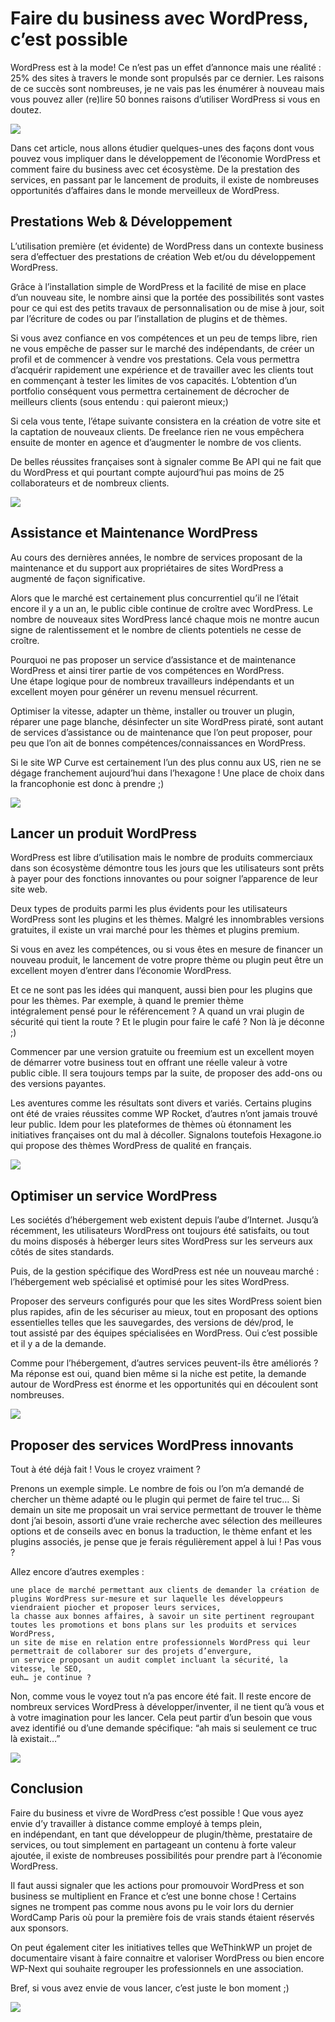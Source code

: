 # Faire du business avec WordPress, c’est possible

WordPress est à la mode! Ce n’est pas un effet d’annonce mais une réalité : 25% des sites à travers le monde sont propulsés par ce dernier. Les raisons de ce succès sont nombreuses, je ne vais pas les énumérer à nouveau mais vous pouvez aller (re)lire 50 bonnes raisons d’utiliser WordPress si vous en doutez.

![](https://wpformation.com/wp-content/uploads/2016/03/wordpress-business.jpg)

Dans cet article, nous allons étudier quelques-unes des façons dont vous pouvez vous impliquer dans le développement de l’économie WordPress et comment faire du business avec cet écosystème. De la prestation des services, en passant par le lancement de produits, il existe de nombreuses opportunités d’affaires dans le monde merveilleux de WordPress.

## Prestations Web & Développement

L’utilisation première (et évidente) de WordPress dans un contexte business sera d’effectuer des prestations de création Web et/ou du développement WordPress.

Grâce à l’installation simple de WordPress et la facilité de mise en place d’un nouveau site, le nombre ainsi que la portée des possibilités sont vastes pour ce qui est des petits travaux de personnalisation ou de mise à jour, soit par l’écriture de codes ou par l’installation de plugins et de thèmes.

Si vous avez confiance en vos compétences et un peu de temps libre, rien ne vous empêche de passer sur le marché des indépendants, de créer un profil et de commencer à vendre vos prestations. Cela vous permettra d’acquérir rapidement une expérience et de travailler avec les clients tout en commençant à tester les limites de vos capacités. L’obtention d’un portfolio conséquent vous permettra certainement de décrocher de meilleurs clients (sous entendu : qui paieront mieux;)

Si cela vous tente, l’étape suivante consistera en la création de votre site et la captation de nouveaux clients. De freelance rien ne vous empêchera ensuite de monter en agence et d’augmenter le nombre de vos clients.

De belles réussites françaises sont à signaler comme Be API qui ne fait que du WordPress et qui pourtant compte aujourd’hui pas moins de 25 collaborateurs et de nombreux clients.

![](https://wpformation.com/wp-content/uploads/2016/03/agence-web-wordpress.jpg)

## Assistance et Maintenance WordPress

Au cours des dernières années, le nombre de services proposant de la maintenance et du support aux propriétaires de sites WordPress a augmenté de façon significative.

Alors que le marché est certainement plus concurrentiel qu’il ne l’était encore il y a un an, le public cible continue de croître avec WordPress. Le nombre de nouveaux sites WordPress lancé chaque mois ne montre aucun signe de ralentissement et le nombre de clients potentiels ne cesse de croître.

Pourquoi ne pas proposer un service d’assistance et de maintenance WordPress et ainsi tirer partie de vos compétences en WordPress. Une étape logique pour de nombreux travailleurs indépendants et un excellent moyen pour générer un revenu mensuel récurrent.

Optimiser la vitesse, adapter un thème, installer ou trouver un plugin, réparer une page blanche, désinfecter un site WordPress piraté, sont autant de services d’assistance ou de maintenance que l’on peut proposer, pour peu que l’on ait de bonnes compétences/connaissances en WordPress.

Si le site WP Curve est certainement l’un des plus connu aux US, rien ne se dégage franchement aujourd’hui dans l’hexagone ! Une place de choix dans la francophonie est donc à prendre ;)

![](https://wpformation.com/wp-content/uploads/2015/07/help-WORDPRESS.jpg)

## Lancer un produit WordPress

WordPress est libre d’utilisation mais le nombre de produits commerciaux dans son écosystème démontre tous les jours que les utilisateurs sont prêts à payer pour des fonctions innovantes ou pour soigner l’apparence de leur site web.

Deux types de produits parmi les plus évidents pour les utilisateurs WordPress sont les plugins et les thèmes. Malgré les innombrables versions gratuites, il existe un vrai marché pour les thèmes et plugins premium.

Si vous en avez les compétences, ou si vous êtes en mesure de financer un nouveau produit, le lancement de votre propre thème ou plugin peut être un excellent moyen d’entrer dans l’économie WordPress.

Et ce ne sont pas les idées qui manquent, aussi bien pour les plugins que pour les thèmes. Par exemple, à quand le premier thème intégralement pensé pour le référencement ? A quand un vrai plugin de sécurité qui tient la route ? Et le plugin pour faire le café ? Non là je déconne ;)

Commencer par une version gratuite ou freemium est un excellent moyen de démarrer votre business tout en offrant une réelle valeur à votre public cible. Il sera toujours temps par la suite, de proposer des add-ons ou des versions payantes.

Les aventures comme les résultats sont divers et variés. Certains plugins ont été de vraies réussites comme WP Rocket, d’autres n’ont jamais trouvé leur public. Idem pour les plateformes de thèmes où étonnament les initiatives françaises ont du mal à décoller. Signalons toutefois Hexagone.io qui propose des thèmes WordPress de qualité en français.

![](https://wpformation.com/wp-content/uploads/2015/06/themes-wordpress.jpg)

## Optimiser un service WordPress

Les sociétés d’hébergement web existent depuis l’aube d’Internet. Jusqu’à récemment, les utilisateurs WordPress ont  toujours été satisfaits, ou tout du moins disposés à héberger leurs sites WordPress sur les serveurs aux côtés de sites standards.

Puis, de la gestion spécifique des WordPress est née un nouveau marché : l’hébergement web spécialisé et optimisé pour les sites WordPress.

Proposer des serveurs configurés pour que les sites WordPress soient bien plus rapides, afin de les sécuriser au mieux, tout en proposant des options essentielles telles que les sauvegardes, des versions de dév/prod, le tout assisté par des équipes spécialisées en WordPress. Oui c’est possible et il y a de la demande.

Comme pour l’hébergement, d’autres services peuvent-ils être améliorés ? Ma réponse est oui, quand bien même si la niche est petite, la demande autour de WordPress est énorme et les opportunités qui en découlent sont nombreuses.

![](https://wpformation.com/wp-content/uploads/2015/02/logo-wpserveur-hebergement-wordpress.jpg)

## Proposer des services WordPress innovants

Tout à été déjà fait ! Vous le croyez vraiment ?

Prenons un exemple simple. Le nombre de fois ou l’on m’a demandé de chercher un thème adapté ou le plugin qui permet de faire tel truc… Si demain un site me proposait un vrai service permettant de trouver le thème dont j’ai besoin, assorti d’une vraie recherche avec sélection des meilleures options et de conseils avec en bonus la traduction, le thème enfant et les plugins associés, je pense que je ferais régulièrement appel à lui ! Pas vous ?

Allez encore d’autres exemples :

    une place de marché permettant aux clients de demander la création de plugins WordPress sur-mesure et sur laquelle les développeurs viendraient piocher et proposer leurs services,
    la chasse aux bonnes affaires, à savoir un site pertinent regroupant toutes les promotions et bons plans sur les produits et services WordPress,
    un site de mise en relation entre professionnels WordPress qui leur permettrait de collaborer sur des projets d’envergure,
    un service proposant un audit complet incluant la sécurité, la vitesse, le SEO,
    euh… je continue ?

Non, comme vous le voyez tout n’a pas encore été fait.  Il reste encore de nombreux services WordPress à développer/inventer, il ne tient qu’à vous et à votre imagination pour les lancer. Cela peut partir d’un besoin que vous avez identifié ou d’une demande spécifique: “ah mais si seulement ce truc là existait…”

![](https://wpformation.com/wp-content/uploads/2016/03/avoir-idee-WordPress.jpg)

## Conclusion

Faire du business et vivre de WordPress c’est possible ! Que vous ayez envie d’y travailler à distance comme employé à temps plein, en indépendant, en tant que développeur de plugin/thème, prestataire de services, ou tout simplement en partageant un contenu à forte valeur ajoutée, il existe de nombreuses possibilités pour prendre part à l’économie WordPress.

Il faut aussi signaler que les actions pour promouvoir WordPress et son business se multiplient en France et c’est une bonne chose ! Certains signes ne trompent pas comme nous avons pu le voir lors du dernier WordCamp Paris où pour la première fois de vrais stands étaient réservés aux sponsors.

On peut également citer les initiatives telles que WeThinkWP un projet de documentaire visant à faire connaitre et valoriser WordPress ou bien encore WP-Next qui souhaite regrouper les professionnels en une association.

Bref, si vous avez envie de vous lancer, c’est juste le bon moment ;)

![](https://wpformation.com/wp-content/uploads/2016/03/business-wp-bebe.jpg)
